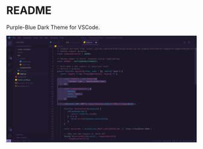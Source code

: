 # README
Purple-Blue Dark Theme for VSCode.

![](https://github.com/bakrimoharram/shades-of-violet/raw/master/assets/preview.jpeg)
